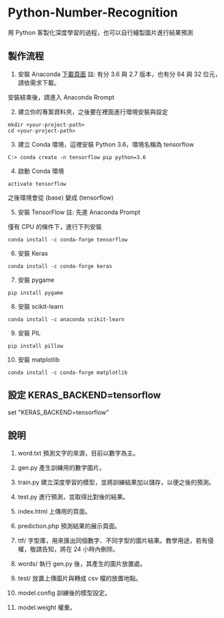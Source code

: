 # Python-Number-Recognition
用 Python 客製化深度學習的過程，也可以自行繪製圖片進行結果預測

## 製作流程
1. 安裝 Anaconda
[下載頁面](https://www.anaconda.com/download/)
註: 有分 3.6 與 2.7 版本，也有分 64 與 32 位元，請依需求下載。

安裝結束後，請進入 Anaconda Rrompt

2. 建立你的專案資料夾，之後要在裡面進行環境安裝與設定
```
mkdir <your-project-path>
cd <your-project-path>
```

3. 建立 Conda 環境，這裡安裝 Python 3.6，環境名稱為 tensorflow
```
C:> conda create -n tensorflow pip python=3.6
```

4. 啟動 Conda 環境
```
activate tensorflow
```
之後環境會從 (base) 變成 (tensorflow)


5. 安裝 TensorFlow
註: 先進 Anaconda Prompt

僅有 CPU 的條件下，進行下列安裝
```
conda install -c conda-forge tensorflow 
```

6. 安裝 Keras
```
conda install -c conda-forge keras
```

7. 安裝 pygame
```
pip install pygame
```

8. 安裝 scikit-learn
```
conda install -c anaconda scikit-learn
```

9. 安裝 PIL
```
pip install pillow
```

10. 安裝 matplotlib
```
conda install -c conda-forge matplotlib
```

## 設定 KERAS_BACKEND=tensorflow
set "KERAS_BACKEND=tensorflow"

## 說明
1. word.txt
預測文字的來源，目前以數字為主。

2. gen.py
產生訓練用的數字圖片。

3. train.py
建立深度學習的模型，並將訓練結果加以儲存，以便之後的預測。

4. test.py
進行預測，並取得比對後的結果。

5. index.html
上傳用的頁面。

6. prediction.php
預測結果的展示頁面。

7. ttf/
字型庫，用來匯出同個數字、不同字型的圖片結果。教學用途，若有侵權，敬請告知，將在 24 小時內刪除。

8. words/
執行 gen.py 後，其產生的圖片放置處。

9. test/
放置上傳圖片與轉成 csv 檔的放置地點。

10. model.config
訓練後的模型設定。

11. model.weight
權重。